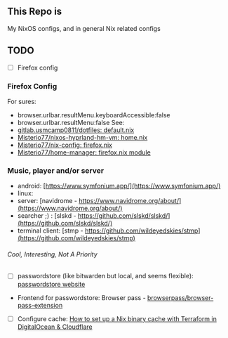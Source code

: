 ## This Repo is
My NixOS configs, and in general Nix related configs

## TODO
- [ ] Firefox config

### Firefox Config
For sures:
 - browser.urlbar.resultMenu.keyboardAccessible:false
 - browser.urlbar.resultMenu:false
See:
 - [gitlab.usmcamp0811/dotfiles: default.nix](https://gitlab.com/usmcamp0811/dotfiles/-/blob/fb584a888680ff909319efdcbf33d863d0c00eaa/modules/home/apps/firefox/default.nix)
 - [Misterio77/nixos-hyprland-hm-vm: home.nix](https://github.com/Misterio77/nixos-hyprland-hm-vm/blob/8b8283bb4562f9336cf23492ec5df2e79500efab/home.nix#L8)
 - [Misterio77/nix-config: firefox.nix](https://github.com/Misterio77/nix-config/blob/07ecc5286561910b9604014a26c24517bf583242/home/gabriel/features/desktop/common/firefox.nix#L7)
 - [Misterio77/home-manager: firefox.nix module](https://github.com/Misterio77/home-manager/blob/1c2c5e4cabba4c43504ef0f8cc3f3dfa284e2dbb/modules/programs/firefox.nix#L17)

### Music, player and/or server
- android: [https://www.symfonium.app/](https://www.symfonium.app/)
- linux:
 - server: [navidrome - https://www.navidrome.org/about/](https://www.navidrome.org/about/)
 - searcher ;) : [slskd - https://github.com/slskd/slskd/](https://github.com/slskd/slskd/)
 - terminal client: [stmp - https://github.com/wildeyedskies/stmp](https://github.com/wildeyedskies/stmp)

###### Cool, Interesting, Not A Priority
- [ ] passwordstore (like bitwarden but local, and seems flexible): [passwordstore website](https://www.passwordstore.org/)
 - Frontend for passwordstore: Browser pass - [browserpass/browser-pass-extension](https://github.com/browserpass/browserpass-extension?tab=readme-ov-file#installation)
- [ ] Configure cache: [How to set up a Nix binary cache with Terraform in DigitalOcean & Cloudflare](https://aldoborrero.com/posts/2022/11/25/how-to-set-up-a-nix-binary-cache-with-terraform-in-digitalocean--cloudflare/)
